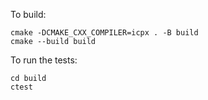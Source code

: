 To build:

```
cmake -DCMAKE_CXX_COMPILER=icpx . -B build
cmake --build build
```

To run the tests:

```
cd build
ctest
```
